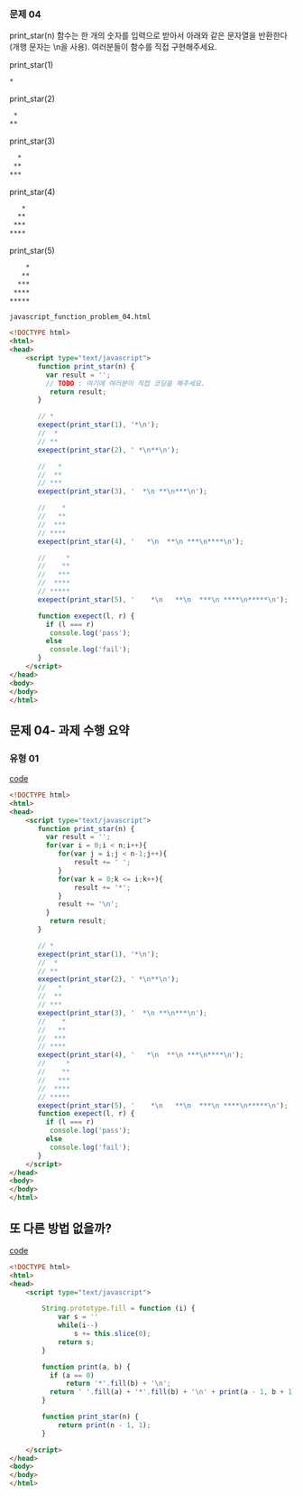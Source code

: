 ### 문제 04
print_star(n) 함수는   한 개의 숫자를 입력으로 받아서 아래와 같은 문자열을 반환한다(개행 문자는 \n을 사용). 여러분들이 함수를 직접 구현해주세요.

print_star(1)
```html
*
```

print_star(2)
```html
 *
**
```

print_star(3)
```html
  *
 **
***
```

print_star(4)
```html
   *
  **
 ***
****
```

print_star(5)
```html
    *
   **
  ***
 ****
*****
```

```javascript_function_problem_04.html```
```html
<!DOCTYPE html>
<html>
<head>
    <script type="text/javascript">
       function print_star(n) {
         var result = '';
         // TODO : 여기에 여러분이 직접 코딩을 해주세요.
          return result;
       }

       // *
       exepect(print_star(1), '*\n');
       //  *
       // **
       exepect(print_star(2), ' *\n**\n');

       //   *
       //  **
       // ***
       exepect(print_star(3), '  *\n **\n***\n');

       //    *
       //   **
       //  ***
       // ****
       exepect(print_star(4), '   *\n  **\n ***\n****\n');

       //     *
       //    **
       //   ***
       //  ****
       // *****       
       exepect(print_star(5), '    *\n   **\n  ***\n ****\n*****\n');

       function exepect(l, r) {
         if (l === r)
          console.log('pass');
         else
          console.log('fail');
       }
    </script>
</head>
<body>
</body>
</html>
```

## 문제 04- 과제 수행 요약

### 유형 01

[code](#)
```html
<!DOCTYPE html>
<html>
<head>
    <script type="text/javascript">
       function print_star(n) {
         var result = '';
		 for(var i = 0;i < n;i++){
			for(var j = i;j < n-1;j++){
				result += ' ';
			}
			for(var k = 0;k <= i;k++){
				result += '*';
			}
			result += '\n';
		 }
          return result;
       }

       // *
       exepect(print_star(1), '*\n');
       //  *
       // **
       exepect(print_star(2), ' *\n**\n');
       //   *
       //  **
       // ***
       exepect(print_star(3), '  *\n **\n***\n');
       //    *
       //   **
       //  ***
       // ****
       exepect(print_star(4), '   *\n  **\n ***\n****\n');
       //     *
       //    **
       //   ***
       //  ****
       // *****       
       exepect(print_star(5), '    *\n   **\n  ***\n ****\n*****\n');
       function exepect(l, r) {
         if (l === r)
          console.log('pass');
         else
          console.log('fail');
       }
    </script>
</head>
<body>
</body>
</html>
```

## 또 다른 방법 없을까?

[code](#)
```html
<!DOCTYPE html>
<html>
<head>
    <script type="text/javascript">

        String.prototype.fill = function (i) {
            var s = ''
            while(i--)
                s += this.slice(0);
            return s;
        }

        function print(a, b) {
          if (a == 0)
              return '*'.fill(b) + '\n';
          return ' '.fill(a) + '*'.fill(b) + '\n' + print(a - 1, b + 1);
        }

        function print_star(n) {
            return print(n - 1, 1);
        }

    </script>
</head>
<body>
</body>
</html>
```
